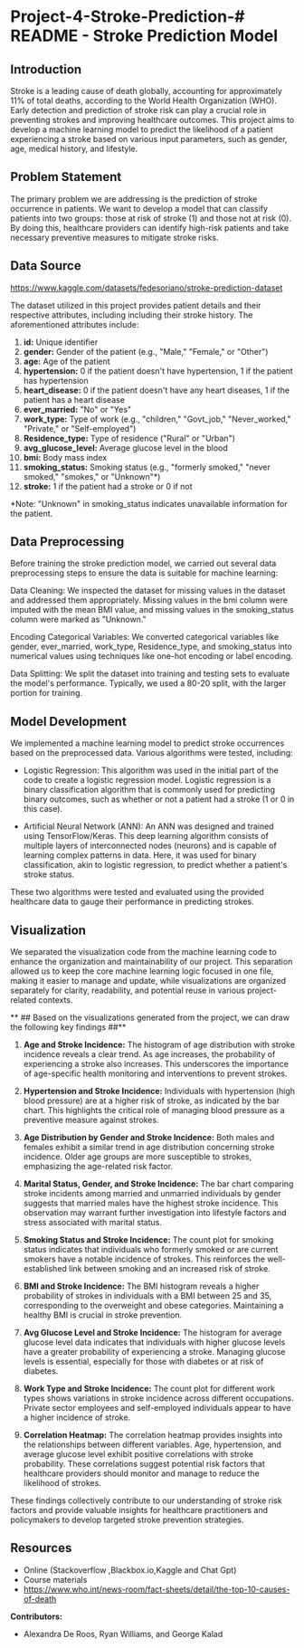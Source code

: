 # Project-4-Stroke-Prediction-# README - Stroke Prediction Model

## Introduction
Stroke is a leading cause of death globally, accounting for approximately 11% of total deaths, according to the World Health Organization (WHO). Early detection and prediction of stroke risk can play a crucial role in preventing strokes and improving healthcare outcomes. This project aims to develop a machine learning model to predict the likelihood of a patient experiencing a stroke based on various input parameters, such as gender, age, medical history, and lifestyle.

## Problem Statement
The primary problem we are addressing is the prediction of stroke occurrence in patients. We want to develop a model that can classify patients into two groups: those at risk of stroke (1) and those not at risk (0). By doing this, healthcare providers can identify high-risk patients and take necessary preventive measures to mitigate stroke risks.

## Data Source

https://www.kaggle.com/datasets/fedesoriano/stroke-prediction-dataset

The dataset utilized in this project provides patient details and their respective attributes, including including their stroke history. The aforementioned attributes include:

1. **id:** Unique identifier
2. **gender:** Gender of the patient (e.g., "Male," "Female," or "Other")
3. **age:** Age of the patient
4. **hypertension:** 0 if the patient doesn't have hypertension, 1 if the patient has hypertension
5. **heart_disease:** 0 if the patient doesn't have any heart diseases, 1 if the patient has a heart disease
6. **ever_married:** "No" or "Yes"
7. **work_type:** Type of work (e.g., "children," "Govt_job," "Never_worked," "Private," or "Self-employed")
8. **Residence_type:** Type of residence ("Rural" or "Urban")
9. **avg_glucose_level:** Average glucose level in the blood
10. **bmi:** Body mass index
11. **smoking_status:** Smoking status (e.g., "formerly smoked," "never smoked," "smokes," or "Unknown"*)
12. **stroke:** 1 if the patient had a stroke or 0 if not

*Note: "Unknown" in smoking_status indicates unavailable information for the patient.

## Data Preprocessing
Before training the stroke prediction model, we carried out several data preprocessing steps to ensure the data is suitable for machine learning:

Data Cleaning: We inspected the dataset for missing values in the dataset and addressed them appropriately. Missing values in the bmi column were imputed with the mean BMI value, and missing values in the smoking_status column were marked as "Unknown."

Encoding Categorical Variables: We converted categorical variables like gender, ever_married, work_type, Residence_type, and smoking_status into numerical values using techniques like one-hot encoding or label encoding.

Data Splitting: We split the dataset into training and testing sets to evaluate the model's performance. Typically, we used a 80-20 split, with the larger portion for training.

## Model Development
We implemented a machine learning model to predict stroke occurrences based on the preprocessed data. Various algorithms were tested, including: 
- Logistic Regression: This algorithm was used in the initial part of the code to create a logistic regression model. Logistic regression is a binary classification algorithm that is commonly used for predicting binary outcomes, such as whether or not a patient had a stroke (1 or 0 in this case).

- Artificial Neural Network (ANN): An ANN was designed and trained using TensorFlow/Keras. This deep learning algorithm consists of multiple layers of interconnected nodes (neurons) and is capable of learning complex patterns in data. Here, it was used for binary classification, akin to logistic regression, to predict whether a patient's stroke status.

These two algorithms were tested and evaluated using the provided healthcare data to gauge their performance in predicting strokes.

## Visualization 
 We separated the visualization code from the machine learning code to enhance the organization and maintainability of our project. This separation allowed us to keep the core machine learning logic focused in one file, making it easier to manage and update, while visualizations are organized separately for clarity, readability, and potential reuse in various project-related contexts.

** ##   Based on the visualizations generated from the project, we can draw the following key findings ##**

1. **Age and Stroke Incidence:** 
The histogram of age distribution with stroke incidence reveals a clear trend. As age increases,
 the probability of experiencing a stroke also increases. This underscores the importance of age-specific health monitoring and interventions to prevent strokes.

2. **Hypertension and Stroke Incidence:** 
Individuals with hypertension (high blood pressure) are at a higher risk of stroke, 
as indicated by the bar chart. This highlights the critical role of managing blood pressure as a preventive measure against strokes.

3. **Age Distribution by Gender and Stroke Incidence:** 
Both males and females exhibit a similar trend in age distribution concerning stroke incidence. 
Older age groups are more susceptible to strokes, emphasizing the age-related risk factor.

4. **Marital Status, Gender, and Stroke Incidence:** 
The bar chart comparing stroke incidents among married and unmarried individuals by gender suggests that married males have the highest stroke incidence. 
This observation may warrant further investigation into lifestyle factors and stress associated with marital status.

5. **Smoking Status and Stroke Incidence:** 
The count plot for smoking status indicates that individuals who formerly smoked or are current smokers have a notable incidence of strokes. 
This reinforces the well-established link between smoking and an increased risk of stroke.

6. **BMI and Stroke Incidence:**
 The BMI histogram reveals a higher probability of strokes in individuals with a BMI between 25 and 35, corresponding to the overweight and obese categories. Maintaining a healthy BMI is crucial in stroke prevention.

7. **Avg Glucose Level and Stroke Incidence:**
 The histogram for average glucose level data indicates that individuals with higher glucose levels have a greater probability of experiencing a stroke. Managing glucose levels is essential,
  especially for those with diabetes or at risk of diabetes.

8. **Work Type and Stroke Incidence:**
 The count plot for different work types shows variations in stroke incidence across different occupations.
  Private sector employees and self-employed individuals appear to have a higher incidence of stroke.

9. **Correlation Heatmap:** 
The correlation heatmap provides insights into the relationships between different variables.
 Age, hypertension, and average glucose level exhibit positive correlations with stroke probability.
  These correlations suggest potential risk factors that healthcare providers should monitor and manage to reduce the likelihood of strokes.

These findings collectively contribute to our understanding of stroke risk factors and provide valuable insights for healthcare practitioners and policymakers to develop targeted stroke prevention strategies.

## Resources 
- Online (Stackoverflow ,Blackbox.io,Kaggle and Chat Gpt)
- Course materials 
- https://www.who.int/news-room/fact-sheets/detail/the-top-10-causes-of-death


**Contributors:** 
-  Alexandra De Roos, Ryan Williams, and George Kalad

